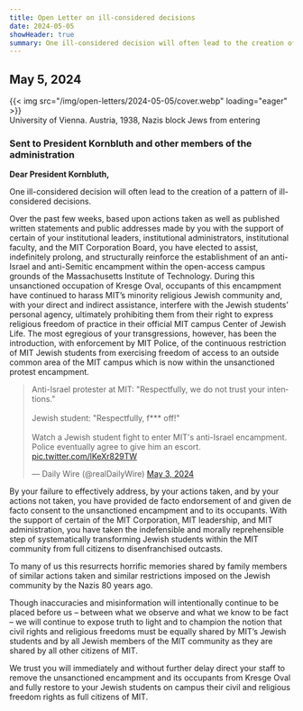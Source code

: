 ```yaml
---
title: Open Letter on ill-considered decisions
date: 2024-05-05
showHeader: true
summary: One ill-considered decision will often lead to the creation of a pattern of ill- considered decisions. Over the past few weeks, based upon actions taken as well as published written statements and public addresses made by you with the support of certain of your institutional leaders, institutional administrators, institutional faculty, and the MIT Corporation Board, you have elected to assist, indefinitely prolong, and structurally reinforce the establishment of an anti-Israel and anti-Semitic encampment within the open-access campus grounds of the Massachusetts Institute of Technology. During this unsanctioned occupation of Kresge Oval, occupants of this encampment have continued to harass MIT’s minority religious Jewish community and, with your direct and indirect assistance, interfere with the Jewish students’ personal agency, ultimately prohibiting them from their right to express religious freedom of practice in their official MIT campus Center of Jewish Life. The most egregious of your transgressions, however, has been the introduction, with enforcement by MIT Police, of the continuous restriction of MIT Jewish students from exercising freedom of access to an outside common area of the MIT campus which is now within the unsanctioned protest encampment.
---
```


## May 5, 2024

<div class="image-container">
{{< img src="/img/open-letters/2024-05-05/cover.webp" loading="eager" >}}
<div class="image-metadata">
University of Vienna. Austria, 1938, Nazis block Jews from entering
</div>
</div>

### Sent to President Kornbluth and other members of the administration

**Dear President Kornbluth,**

One ill-considered decision will often lead to the creation of a pattern of ill- considered decisions.

Over the past few weeks, based upon actions taken as well as published written statements and public addresses made by you with the support of certain of your institutional leaders, institutional administrators, institutional faculty, and the MIT Corporation Board, you have elected to assist, indefinitely prolong, and structurally reinforce the establishment of an anti-Israel and anti-Semitic encampment within the open-access campus grounds of the Massachusetts Institute of Technology. During this unsanctioned occupation of Kresge Oval, occupants of this encampment have continued to harass MIT’s minority religious Jewish community and, with your direct and indirect assistance, interfere with the Jewish students’ personal agency, ultimately prohibiting them from their right to express religious freedom of practice in their official MIT campus Center of Jewish Life. The most egregious of your transgressions, however, has been the introduction, with enforcement by MIT Police, of the continuous restriction of MIT Jewish students from exercising freedom of access to an outside common area of the MIT campus which is now within the unsanctioned protest encampment.

<!-- [Daily Wire (@realDailyWire) on X](https://twitter.com/realDailyWire/status/1786513699903008780) -->
<blockquote class="twitter-tweet"><p lang="en" dir="ltr">Anti-Israel protester at MIT: &quot;Respectfully, we do not trust your intentions.&quot;<br><br>Jewish student: &quot;Respectfully, f*** off!&quot;<br><br>Watch a Jewish student fight to enter MIT&#39;s anti-Israel encampment. Police eventually agree to give him an escort. <a href="https://t.co/lKeXr829TW">pic.twitter.com/lKeXr829TW</a></p>&mdash; Daily Wire (@realDailyWire) <a href="https://twitter.com/realDailyWire/status/1786513699903008780?ref_src=twsrc%5Etfw">May 3, 2024</a></blockquote> <script async src="https://platform.twitter.com/widgets.js" charset="utf-8"></script>

By your failure to effectively address, by your actions taken, and by your actions not taken, you have provided de facto endorsement of and given de facto consent to the unsanctioned encampment and to its occupants. With the support of certain of the MIT Corporation, MIT leadership, and MIT administration, you have taken the indefensible and morally reprehensible step of systematically transforming Jewish students within the MIT community from full citizens to disenfranchised outcasts.

To many of us this resurrects horrific memories shared by family members of similar actions taken and similar restrictions imposed on the Jewish community by the Nazis 80 years ago.

Though inaccuracies and misinformation will intentionally continue to be placed before us – between what we observe and what we know to be fact – we will continue to expose truth to light and to champion the notion that civil rights and religious freedoms must be equally shared by MIT’s Jewish students and by all Jewish members of the MIT community as they are shared by all other citizens of MIT.

We trust you will immediately and without further delay direct your staff to remove the unsanctioned encampment and its occupants from Kresge Oval and fully restore to your Jewish students on campus their civil and religious freedom rights as full citizens of MIT.